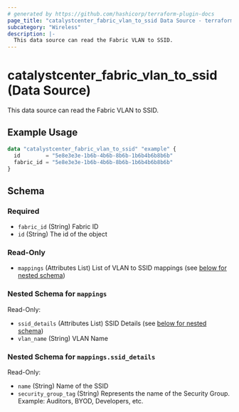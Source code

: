 ```yaml
---
# generated by https://github.com/hashicorp/terraform-plugin-docs
page_title: "catalystcenter_fabric_vlan_to_ssid Data Source - terraform-provider-catalystcenter"
subcategory: "Wireless"
description: |-
  This data source can read the Fabric VLAN to SSID.
---
```


# catalystcenter_fabric_vlan_to_ssid (Data Source)

This data source can read the Fabric VLAN to SSID.

## Example Usage

```terraform
data "catalystcenter_fabric_vlan_to_ssid" "example" {
  id        = "5e8e3e3e-1b6b-4b6b-8b6b-1b6b4b6b8b6b"
  fabric_id = "5e8e3e3e-1b6b-4b6b-8b6b-1b6b4b6b8b6b"
}
```

<!-- schema generated by tfplugindocs -->
## Schema

### Required

- `fabric_id` (String) Fabric ID
- `id` (String) The id of the object

### Read-Only

- `mappings` (Attributes List) List of VLAN to SSID mappings (see [below for nested schema](#nestedatt--mappings))

<a id="nestedatt--mappings"></a>
### Nested Schema for `mappings`

Read-Only:

- `ssid_details` (Attributes List) SSID Details (see [below for nested schema](#nestedatt--mappings--ssid_details))
- `vlan_name` (String) VLAN Name

<a id="nestedatt--mappings--ssid_details"></a>
### Nested Schema for `mappings.ssid_details`

Read-Only:

- `name` (String) Name of the SSID
- `security_group_tag` (String) Represents the name of the Security Group. Example: Auditors, BYOD, Developers, etc.
